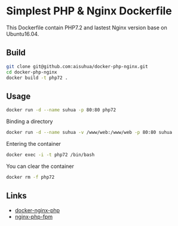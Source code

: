 # Simplest PHP & Nginx Dockerfile

This Dockerfile contain PHP7.2 and lastest Nginx version base on Ubuntu16.04.

## Build

```sh
git clone git@github.com:aisuhua/docker-php-nginx.git
cd docker-php-nginx
docker build -t php72 .
```

## Usage

```sh
docker run -d --name suhua -p 80:80 php72
```

Binding a directory

```sh
docker run -d --name suhua -v /www/web:/www/web -p 80:80 suhua
```

Entering the container

```sh
docker exec -i -t php72 /bin/bash
```

You can clear the container

```sh
docker rm -f php72
```

## Links

- [docker-nginx-php](https://github.com/fideloper/docker-nginx-php)
- [nginx-php-fpm](https://github.com/richarvey/nginx-php-fpm)

